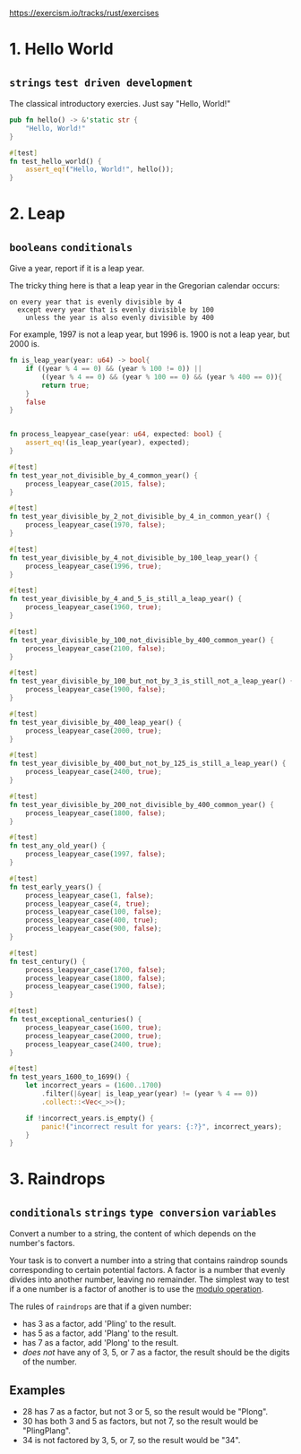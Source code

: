 

<https://exercism.io/tracks/rust/exercises>

# 1. Hello World

## `strings` `test driven development`

The classical introductory exercies. Just say "Hello, World!"

```rust
pub fn hello() -> &'static str {
    "Hello, World!"
}

#[test]
fn test_hello_world() {
    assert_eq!("Hello, World!", hello());
}
```

# 2. Leap 

## `booleans` `conditionals`

Give a year, report if it is a leap year.

The tricky thing here is that a leap year in the Gregorian calendar occurs:

```text
on every year that is evenly divisible by 4
  except every year that is evenly divisible by 100
    unless the year is also evenly divisible by 400
```

For example, 1997 is not a leap year, but 1996 is. 1900 is not a leap year, but 2000 is.

```Rust
fn is_leap_year(year: u64) -> bool{
    if ((year % 4 == 0) && (year % 100 != 0)) ||
        ((year % 4 == 0) && (year % 100 == 0) && (year % 400 == 0)){
        return true;
    }
    false
}


fn process_leapyear_case(year: u64, expected: bool) {
    assert_eq!(is_leap_year(year), expected);
}

#[test]
fn test_year_not_divisible_by_4_common_year() {
    process_leapyear_case(2015, false);
}

#[test]
fn test_year_divisible_by_2_not_divisible_by_4_in_common_year() {
    process_leapyear_case(1970, false);
}

#[test]
fn test_year_divisible_by_4_not_divisible_by_100_leap_year() {
    process_leapyear_case(1996, true);
}

#[test]
fn test_year_divisible_by_4_and_5_is_still_a_leap_year() {
    process_leapyear_case(1960, true);
}

#[test]
fn test_year_divisible_by_100_not_divisible_by_400_common_year() {
    process_leapyear_case(2100, false);
}

#[test]
fn test_year_divisible_by_100_but_not_by_3_is_still_not_a_leap_year() {
    process_leapyear_case(1900, false);
}

#[test]
fn test_year_divisible_by_400_leap_year() {
    process_leapyear_case(2000, true);
}

#[test]
fn test_year_divisible_by_400_but_not_by_125_is_still_a_leap_year() {
    process_leapyear_case(2400, true);
}

#[test]
fn test_year_divisible_by_200_not_divisible_by_400_common_year() {
    process_leapyear_case(1800, false);
}

#[test]
fn test_any_old_year() {
    process_leapyear_case(1997, false);
}

#[test]
fn test_early_years() {
    process_leapyear_case(1, false);
    process_leapyear_case(4, true);
    process_leapyear_case(100, false);
    process_leapyear_case(400, true);
    process_leapyear_case(900, false);
}

#[test]
fn test_century() {
    process_leapyear_case(1700, false);
    process_leapyear_case(1800, false);
    process_leapyear_case(1900, false);
}

#[test]
fn test_exceptional_centuries() {
    process_leapyear_case(1600, true);
    process_leapyear_case(2000, true);
    process_leapyear_case(2400, true);
}

#[test]
fn test_years_1600_to_1699() {
    let incorrect_years = (1600..1700)
        .filter(|&year| is_leap_year(year) != (year % 4 == 0))
        .collect::<Vec<_>>();

    if !incorrect_years.is_empty() {
        panic!("incorrect result for years: {:?}", incorrect_years);
    }
}
```

# 3. Raindrops

## `conditionals` `strings` `type conversion` `variables`

Convert a number to a string, the content of which depends on the number's factors.

Your task is to convert a number into a string that contains raindrop sounds corresponding to certain potential factors. A factor is a number that evenly divides into another number, leaving no remainder. The simplest way to test if a one number is a factor of another is to use the [modulo operation](https://en.wikipedia.org/wiki/Modulo_operation).

The rules of `raindrops` are that if a given number:

- has 3 as a factor, add 'Pling' to the result.
- has 5 as a factor, add 'Plang' to the result.
- has 7 as a factor, add 'Plong' to the result.
- *does not* have any of 3, 5, or 7 as a factor, the result should be the digits of the number.

## Examples

- 28 has 7 as a factor, but not 3 or 5, so the result would be "Plong".
- 30 has both 3 and 5 as factors, but not 7, so the result would be "PlingPlang".
- 34 is not factored by 3, 5, or 7, so the result would be "34".

